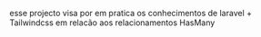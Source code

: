 esse projecto visa por em pratica os conhecimentos de laravel + Tailwindcss 
em relacão aos relacionamentos HasMany
